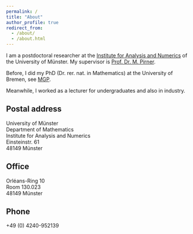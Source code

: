 ```yaml
---
permalink: /
title: "About"
author_profile: true
redirect_from: 
  - /about/
  - /about.html
---
```

I am a postdoctoral researcher at the [Institute for Analysis and Numerics](https://www.uni-muenster.de/AMM/en/index.shtml) of the University of Münster. My supervisor is [Prof. Dr. M. Pirner](https://www.uni-muenster.de/AMM/en/Pirner/index.shtml).

Before, I did my PhD (Dr. rer. nat. in Mathematics) at the University of Bremen, see [MGP](https://www.mathgenealogy.org/id.php?id=277103).

Meanwhile, I worked as a lecturer for undergraduates and also in industry.
<!-- <h2 id="postal">Postal address</h2> -->
## Postal address
University of Münster<br>
Department of Mathematics<br>
Institute for Analysis and Numerics<br>
Einsteinstr. 61<br>
48149 Münster

<!-- <h2 id="office">Office</h2> -->
## Office
Orléans-Ring 10<br>
Room 130.023<br>
48149 Münster<br>

## Phone
+49 (0) 4240-952139








 

